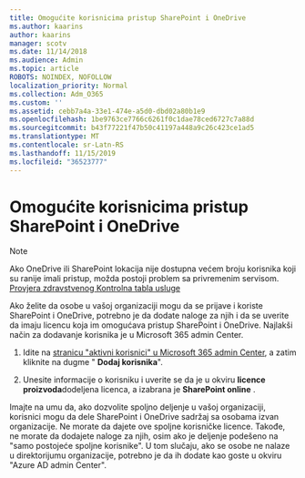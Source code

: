 ```yaml
---
title: Omogućite korisnicima pristup SharePoint i OneDrive
ms.author: kaarins
author: kaarins
manager: scotv
ms.date: 11/14/2018
ms.audience: Admin
ms.topic: article
ROBOTS: NOINDEX, NOFOLLOW
localization_priority: Normal
ms.collection: Adm_O365
ms.custom: ''
ms.assetid: cebb7a4a-33e1-474e-a5d0-dbd02a80b1e9
ms.openlocfilehash: 1be9763ce7766c6261f0c1dae78ced6727c7a88d
ms.sourcegitcommit: b43f77221f47b50c41197a448a9c26c423ce1ad5
ms.translationtype: MT
ms.contentlocale: sr-Latn-RS
ms.lasthandoff: 11/15/2019
ms.locfileid: "36523777"
---
```

# <a name="give-users-access-to-sharepoint-and-onedrive"></a>Omogućite korisnicima pristup SharePoint i OneDrive

> [!NOTE]
> Ako OneDrive ili SharePoint lokacija nije dostupna većem broju korisnika koji su ranije imali pristup, možda postoji problem sa privremenim servisom. [Provjera zdravstvenog Kontrolna tabla usluge](https://portal.office.com/adminportal/home#/servicehealth)
  
Ako želite da osobe u vašoj organizaciji mogu da se prijave i koriste SharePoint i OneDrive, potrebno je da dodate naloge za njih i da se uverite da imaju licencu koja im omogućava pristup SharePoint i OneDrive. Najlakši način za dodavanje korisnika je u Microsoft 365 admin Center.
  
1. Idite na [stranicu "aktivni korisnici" u Microsoft 365 admin Center](https://portal.office.com/adminportal/home#/users), a zatim kliknite na dugme " **Dodaj korisnika**".
    
2. Unesite informacije o korisniku i uverite se da je u okviru **licence proizvoda**dodeljena licenca, a izabrana je **SharePoint online** . 
    
Imajte na umu da, ako dozvolite spoljno deljenje u vašoj organizaciji, korisnici mogu da dele SharePoint i OneDrive sadržaj sa osobama izvan organizacije. Ne morate da dajete ove spoljne korisničke licence. Takođe, ne morate da dodajete naloge za njih, osim ako je deljenje podešeno na "samo postojeće spoljne korisnike". U tom slučaju, ako se osobe ne nalaze u direktorijumu organizacije, potrebno je da ih dodate kao goste u okviru "Azure AD admin Center".
  

